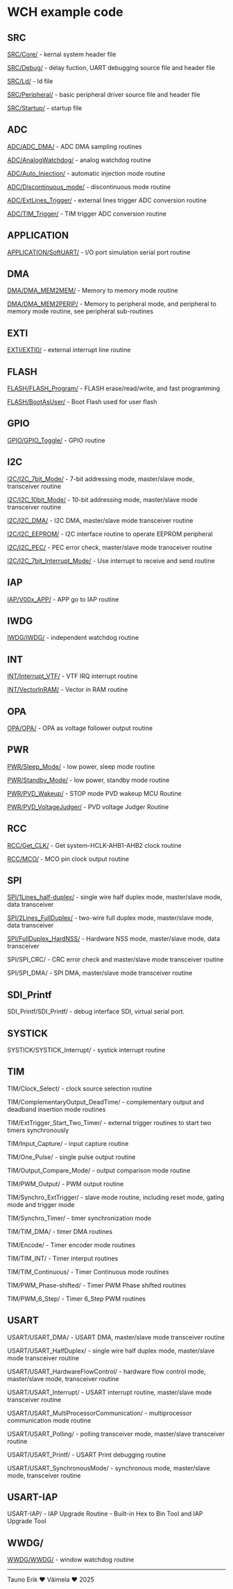 
# WCH example code

## SRC

[SRC/Core/](SRC/Core/) - kernal system header file

[SRC/Debug/](SRC/Debug/) - delay fuction, UART debugging source file and header file

[SRC/Ld/](SRC/Ld/) - ld file

[SRC/Peripheral/](SRC/Peripheral/) - basic peripheral driver source file and header file

[SRC/Startup/](SRC/Startup/) - startup file

## ADC

[ADC/ADC_DMA/](ADC/ADC_DMA/) - ADC DMA sampling routines

[ADC/AnalogWatchdog/](ADC/AnalogWatchdog/) - analog watchdog routine

[ADC/Auto_Injection/](ADC/Auto_Injection/) - automatic injection mode routine

[ADC/Discontinuous_mode/](ADC/Discontinuous_mode/) - discontinuous mode routine

[ADC/ExtLines_Trigger/](ADC/ExtLines_Trigger/) - external lines trigger ADC conversion routine

[ADC/TIM_Trigger/](ADC/TIM_Trigger/) - TIM trigger ADC conversion routine

## APPLICATION

[APPLICATION/SoftUART/](APPLICATION/SoftUART/) - I/O port simulation serial port routine

## DMA

[DMA/DMA_MEM2MEM/](DMA/DMA_MEM2MEM/) - Memory to memory mode routine

[DMA/DMA_MEM2PERIP/](DMA/DMA_MEM2PERIP/) - Memory to peripheral mode, and peripheral to memory mode routine, see peripheral sub-routines

## EXTI

[EXTI/EXTI0/](EXTI/EXTI0/) - external interrupt line routine

## FLASH

[FLASH/FLASH_Program/](FLASH/FLASH_Program/) - FLASH erase/read/write, and fast programming

[FLASH/BootAsUser/](FLASH/BootAsUser/) - Boot Flash used for user flash

## GPIO

[GPIO/GPIO_Toggle/](GPIO/GPIO_Toggle/) - GPIO routine

## I2C

[I2C/I2C_7bit_Mode/](I2C/I2C_7bit_Mode/) - 7-bit addressing mode, master/slave mode, transceiver routine

[I2C/I2C_10bit_Mode/](I2C/I2C_10bit_Mode/) - 10-bit addressing mode, master/slave mode transceiver routine

[I2C/I2C_DMA/](I2C/I2C_DMA/) - I2C DMA, master/slave mode transceiver routine

[I2C/I2C_EEPROM/](I2C/I2C_EEPROM/) - I2C interface routine to operate EEPROM peripheral

[I2C/I2C_PEC/](I2C/I2C_PEC/) - PEC error check, master/slave mode transceiver routine

[I2C/I2C_7bit_Interrupt_Mode/](I2C/I2C_7bit_Interrupt_Mode/) - Use interrupt to receive and send routine

## IAP

[IAP/V00x_APP/](IAP/V00x_APP/) - APP go to IAP routine

## IWDG

[IWDG/IWDG/](IWDG/IWDG/) - independent watchdog routine

## INT

[INT/Interrupt_VTF/](INT/Interrupt_VTF/) - VTF IRQ interrupt routine

[INT/VectorInRAM/](INT/VectorInRAM/) - Vector in RAM routine

## OPA

[OPA/OPA/](OPA/OPA/) - OPA as voltage follower output routine

## PWR

[PWR/Sleep_Mode/](PWR/Sleep_Mode/) - low power, sleep mode routine

[PWR/Standby_Mode/](PWR/Standby_Mode/) - low power, standby mode routine

[PWR/PVD_Wakeup/](PWR/PVD_Wakeup/) - STOP mode PVD wakeup MCU Routine

[PWR/PVD_VoltageJudger/](PWR/PVD_VoltageJudger/) - PVD voltage Judger Routine

## RCC

[RCC/Get_CLK/](RCC/Get_CLK/) - Get system-HCLK-AHB1-AHB2 clock routine

[RCC/MCO/](RCC/MCO/) - MCO pin clock output routine

## SPI

[SPI/1Lines_half-duplex/](SPI/1Lines_half-duplex/) - single wire half duplex mode, master/slave mode, data transceiver

[SPI/2Lines_FullDuplex/](SPI/2Lines_FullDuplex/) - two-wire full duplex mode, master/slave mode, data transceiver

[SPI/FullDuplex_HardNSS/](SPI/FullDuplex_HardNSS/) - Hardware NSS mode, master/slave mode, data transceiver

SPI/SPI_CRC/ - CRC error check and master/slave mode transceiver routine

SPI/SPI_DMA/ - SPI DMA, master/slave mode transceiver routine

## SDI_Printf

SDI_Printf/SDI_Printf/ - debug interface SDI, virtual serial port.   

## SYSTICK

SYSTICK/SYSTICK_Interrupt/ - systick interrupt routine  

## TIM

TIM/Clock_Select/ - clock source selection routine

TIM/ComplementaryOutput_DeadTime/ - complementary output and deadband insertion mode routines

TIM/ExtTrigger_Start_Two_Timer/ - external trigger routines to start two timers synchronously

TIM/Input_Capture/ - input capture routine

TIM/One_Pulse/ - single pulse output routine

TIM/Output_Compare_Mode/ - output comparison mode routine

TIM/PWM_Output/ - PWM output routine

TIM/Synchro_ExtTrigger/ - slave mode routine, including reset mode, gating mode and trigger mode

TIM/Synchro_Timer/ - timer synchronization mode

TIM/TIM_DMA/ - timer DMA routines

TIM/Encode/ - Timer encoder mode routines

TIM/TIM_INT/ - Timer interput routines

TIM/TIM_Continuous/ - Timer Continuous mode routines

TIM/PWM_Phase-shifted/ - Timer PWM Phase shifted routines

TIM/PWM_6_Step/ - Timer 6_Step PWM routines

## USART

USART/USART_DMA/ - USART DMA, master/slave mode transceiver routine

USART/USART_HalfDuplex/ - single wire half duplex mode, master/slave mode transceiver routine

USART/USART_HardwareFlowControl/ - hardware flow control mode, master/slave mode, transceiver routine

USART/USART_Interrupt/ - USART interrupt routine, master/slave mode transceiver routine

USART/USART_MultiProcessorCommunication/ - multiprocessor communication mode routine

USART/USART_Polling/ - polling transceiver mode, master/slave transceiver routine

USART/USART_Printf/ - USART Print debugging routine

USART/USART_SynchronousMode/ - synchronous mode, master/slave mode, transceiver routine

## USART-IAP 

USART-IAP/ - IAP Upgrade Routine - Built-in Hex to Bin Tool and IAP Upgrade Tool

## WWDG/

[WWDG/WWDG/](WWDG/WWDG/) - window watchdog routine

_______________
Tauno Erik ♥ Väimela ♥ 2025